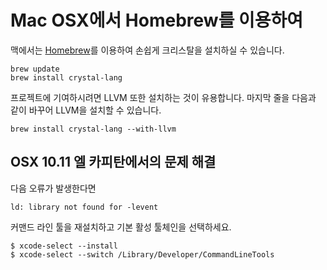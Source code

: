 # Mac OSX에서 Homebrew를 이용하여

맥에서는 [Homebrew](http://brew.sh/)를 이용하여 손쉽게 크리스탈을 설치하실 수 있습니다.

```
brew update
brew install crystal-lang
```

프로젝트에 기여하시려면 LLVM 또한 설치하는 것이 유용합니다. 마지막 줄을 다음과 같이 바꾸어 LLVM을 설치할 수 있습니다.

```
brew install crystal-lang --with-llvm
```

## OSX 10.11 엘 카피탄에서의 문제 해결

다음 오류가 발생한다면

```
ld: library not found for -levent
```

커맨드 라인 툴을 재설치하고 기본 활성 툴체인을 선택하세요.

```
$ xcode-select --install
$ xcode-select --switch /Library/Developer/CommandLineTools
```
